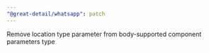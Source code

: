 ```yaml
---
"@great-detail/whatsapp": patch
---
```


Remove location type parameter from body-supported component parameters type
